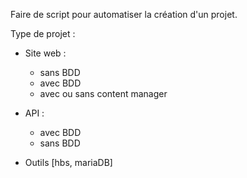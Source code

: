Faire de script pour automatiser la création d'un projet.

Type de projet :

- Site web :

  - sans BDD
  - avec BDD
  - avec ou sans content manager

- API :

  - avec BDD
  - sans BDD

- Outils [hbs, mariaDB]
